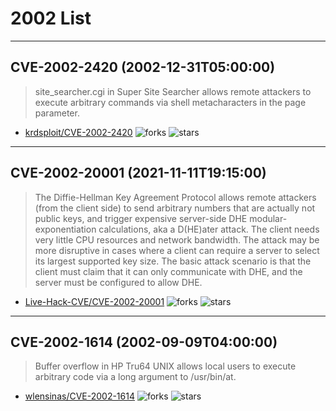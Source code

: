 # 2002 List

---
## CVE-2002-2420 (2002-12-31T05:00:00)
> site_searcher.cgi in Super Site Searcher allows remote attackers to execute arbitrary commands via shell metacharacters in the page parameter.
- [krdsploit/CVE-2002-2420](https://github.com/krdsploit/CVE-2002-2420)	<img alt="forks" src="https://img.shields.io/github/forks/krdsploit/CVE-2002-2420">	<img alt="stars" src="https://img.shields.io/github/stars/krdsploit/CVE-2002-2420">

---
## CVE-2002-20001 (2021-11-11T19:15:00)
> The Diffie-Hellman Key Agreement Protocol allows remote attackers (from the client side) to send arbitrary numbers that are actually not public keys, and trigger expensive server-side DHE modular-exponentiation calculations, aka a D(HE)ater attack. The client needs very little CPU resources and network bandwidth. The attack may be more disruptive in cases where a client can require a server to select its largest supported key size. The basic attack scenario is that the client must claim that it can only communicate with DHE, and the server must be configured to allow DHE.
- [Live-Hack-CVE/CVE-2002-20001](https://github.com/Live-Hack-CVE/CVE-2002-20001)	<img alt="forks" src="https://img.shields.io/github/forks/Live-Hack-CVE/CVE-2002-20001">	<img alt="stars" src="https://img.shields.io/github/stars/Live-Hack-CVE/CVE-2002-20001">

---
## CVE-2002-1614 (2002-09-09T04:00:00)
> Buffer overflow in HP Tru64 UNIX allows local users to execute arbitrary code via a long argument to /usr/bin/at.
- [wlensinas/CVE-2002-1614](https://github.com/wlensinas/CVE-2002-1614)	<img alt="forks" src="https://img.shields.io/github/forks/wlensinas/CVE-2002-1614">	<img alt="stars" src="https://img.shields.io/github/stars/wlensinas/CVE-2002-1614">
